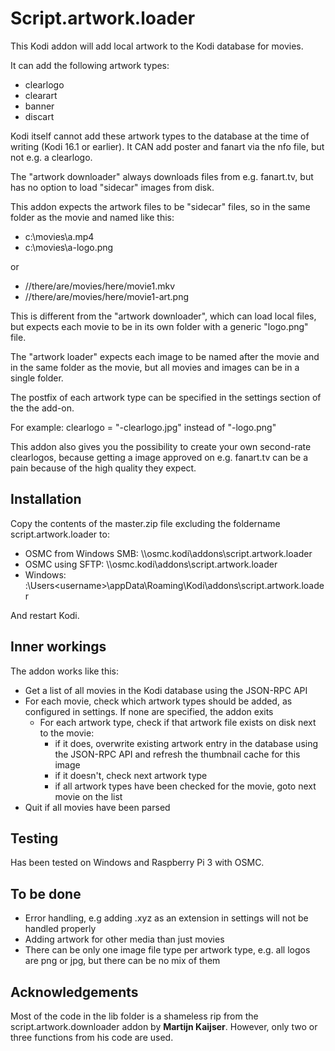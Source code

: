 # Script.artwork.loader

This Kodi addon will add local artwork to the Kodi database for movies.

It can add the following artwork types:
- clearlogo
- clearart
- banner
- discart

Kodi itself cannot add these artwork types to the database at the time of writing (Kodi 16.1 or earlier). It CAN add poster and fanart via the nfo file, but not e.g. a clearlogo.

The "artwork downloader" always downloads files from e.g. fanart.tv, but has no option to load "sidecar" images from disk.

This addon expects the artwork files to be "sidecar" files, so in the same folder as the movie and named like this:

- c:\movies\a.mp4
- c:\movies\a-logo.png

or
- //there/are/movies/here/movie1.mkv
- //there/are/movies/here/movie1-art.png

This is different from the "artwork downloader", which can load local files, but expects each movie to be in its own folder with a generic "logo.png" file. 

The "artwork loader" expects each image to be named after the movie and in the same folder as the movie, but all movies and images can be in a single folder.

The postfix of each artwork type can be specified in the settings section of the the add-on.

For example:
clearlogo = "-clearlogo.jpg" instead of "-logo.png"

This addon also gives you the possibility to create your own second-rate clearlogos, because getting a image approved on e.g. fanart.tv can be a pain because of the high quality they expect.

## Installation

Copy the contents of the master.zip file excluding the foldername script.artwork.loader to:
- OSMC from Windows SMB: \\<ipadres>\osmc\.kodi\addons\script.artwork.loader
- OSMC using SFTP: \\<ipadres>\osmc\.kodi\addons\script.artwork.loader
- Windows: <windows root>:\Users\<username>\appData\Roaming\Kodi\addons\script.artwork.loader

And restart Kodi.

## Inner workings

The addon works like this:
- Get a list of all movies in the Kodi database using the JSON-RPC API
- For each movie, check which artwork types should be added, as configured in settings. If none are specified, the addon exits
  - For each artwork type, check if that artwork file exists on disk next to the movie:
    - if it does, overwrite existing artwork entry in the database using the JSON-RPC API and refresh the thumbnail cache for this image
    - if it doesn't, check next artwork type
    - if all artwork types have been checked for the movie, goto next movie on the list
- Quit if all movies have been parsed

## Testing

Has been tested on Windows and Raspberry Pi 3 with OSMC.

## To be done
- Error handling, e.g adding .xyz as an extension in settings will not be handled properly
- Adding artwork for other media than just movies 
- There can be only one image file type per artwork type, e.g. all logos are png or jpg, but there can be no mix of them

## Acknowledgements

Most of the code in the lib folder is a shameless rip from the script.artwork.downloader addon by **Martijn Kaijser**. However, only two or three functions from his code are used.